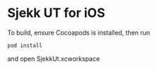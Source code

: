 # Sjekk UT for iOS

To build, ensure Cocoapods is installed, then run

`pod install`
   
and open SjekkUt.xcworkspace

